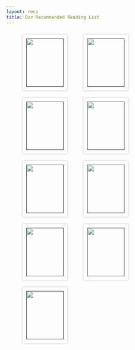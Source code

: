```yaml
---
layout: reco
title: Our Recommended Reading List
---
```


<style type="text/css">
img {
  width: 100px;
  height: 130px;
}
ul {
  list-style: none;
}

li {
  display: inline-block;;
  width: 100px;
  height: 130px;
  padding: 0;
	margin: 10px 20px;
	border: solid 10px #fff;
	-webkit-box-shadow:  0px 0px 5px 0px rgba(0, 0, 0, 0.25);
	box-shadow:  0px 0px 5px 0px rgba(0, 0, 0, 0.25);
}


</style>

<ul class="book-list">
  <li class="book1"><a href="">
    <img src="https://s3.amazonaws.com/titlepages.leanpub.com/hands-on-nodejs/large?1352289061" alt="" />
    </a>
  </li>
  <li class="book2"><a href=""><img src="https://s3.amazonaws.com/titlepages.leanpub.com/codebright/large?1385420819" alt="" />
    </a>
  </li>
  <li class="book3">
    <a href=""><img src="https://s3.amazonaws.com/titlepages.leanpub.com/build-apis-you-wont-hate/large?1385395345" alt="" />
    </a>
  </li>
  <li class="book4">
    <a href="">
      <img src="https://s3.amazonaws.com/titlepages.leanpub.com/characterhooks/large?1385430423" alt="" />
    </a>
  </li>
  <li class="book5">
    <a href="">
      <img src="https://s3.amazonaws.com/titlepages.leanpub.com/everydayrailsrspec/large?1383017471" alt="" />
    </a>
  </li>
  <li class="book6">
    <a href="">
      <img src="https://s3.amazonaws.com/titlepages.leanpub.com/tr4w/large?1385233687" alt="" />
    </a>
  </li>
  <li class="book7">
    <a href="">
      <img src="https://s3.amazonaws.com/titlepages.leanpub.com/laravel/large?1378268457" alt="" />
    </a>
  </li>
  <li class="book8">
    <a href="">
      <img src="https://s3.amazonaws.com/titlepages.leanpub.com/a-year-with-symfony/large?1385627226" alt="" />
    </a>
  </li>
  <li class="book9">
    <a href="">
      <img src="https://s3.amazonaws.com/titlepages.leanpub.com/the-lost-ten-years-of-taiwan-software-industry/large?1385365440" alt="" />
    </a>
  </li>
</ul>
